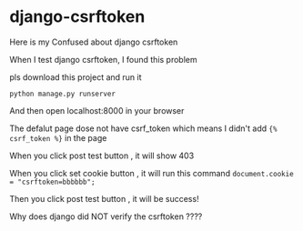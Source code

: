 # django-csrftoken
Here is my Confused about django csrftoken

When I test django csrftoken, I found this problem

pls download this project and run it

    python manage.py runserver

And then open localhost:8000 in your browser

The defalut page dose not have csrf_token which means I didn't add `{% csrf_token %}` in the page

When you click post test button , it will show 403

When you click set cookie button , it will run this command `document.cookie = "csrftoken=bbbbbb";`

Then you click post test button , it will be success!

Why does django did NOT verify the csrftoken ???? 
